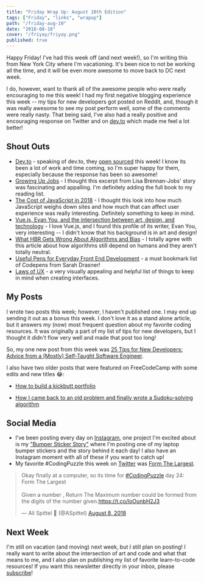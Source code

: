```yaml
---
title: "Friday Wrap Up: August 10th Edition"
tags: ["Friday", "links", "wrapup"]
path: "/friday-aug-10"
date: "2018-08-10"
cover: "/friyay/friyay.png"
published: true
---
```


Happy Friday! I've had this week off (and next week!), so I'm writing this from New York City where I'm vacationing. It's been nice to not be working all the time, and it will be even more awesome to move back to DC next week. 

I do, however, want to thank all of the awesome people who were really encouraging to me this week! I had my first negative blogging experience this week -- my tips for new developers got posted on Reddit, and, though it was really awesome to see my post perform well, some of the comments were really nasty. That being said, I've also had a really positive and encouraging response on Twitter and on [dev.to](https://dev.to/) which made me feel a lot better!

## Shout Outs

* [Dev.to](https://dev.to/) - speaking of dev.to, they [open sourced](https://github.com/thepracticaldev/dev.to) this week! I know its been a lot of work and time coming, so I'm super happy for them, especially because the response has been so awesome!
* [Growing Up Jobs](https://www.vanityfair.com/news/2018/08/lisa-brennan-jobs-small-fry-steve-jobs-daughter) - I thought this excerpt from Lisa Brennan-Jobs' story was fascinating and appalling. I'm definitely adding the full book to my reading list.
* [The Cost of JavaScript in 2018](https://medium.com/@addyosmani/the-cost-of-javascript-in-2018-7d8950fbb5d4) - I thought this look into how much JavaScript weighs down sites and how much that can affect user experience was really interesting. Definitely something to keep in mind.
* [Vue.js, Evan You, and the intersection between art, design, and technology](https://blog.tidelift.com/vuejs-evan-you-javascript-framework) - I love Vue.js, and I found this profile of its writer, Evan You, very interesting -- I didn't know that his background is in art and design!
* [What HBR Gets Wrong About Algorithms and Bias](http://www.fast.ai/2018/08/07/hbr-bias-algorithms/) - I totally agree with this article about how algorithms still depend on humans and they aren't totally neutral. 
* [Useful Pens for Everyday Front End Development](https://codepen.io/collection/nMgKxJ/) - a must bookmark list of Codepens from Sarah Drasner!
* [Laws of UX](https://lawsofux.com/) - a very visually appealing and helpful list of things to keep in mind when creating interfaces.

## My Posts

I wrote two posts this week; however, I haven't published one. I may end up sending it out as a bonus this week. I don't love it as a stand alone article, but it answers my (now) most frequent question about my favorite coding resources. It was originally a part of my list of tips for new developers, but I thought it didn't flow very well and made that post too long!

So, my one new post from this week was [25 Tips for New Developers: Advice from a (Mostly) Self-Taught Software Engineer](https://zen-of-programming.com/start-programming).

I also have two older posts that were featured on FreeCodeCamp with some edits and new titles 😂:

* [How to build a kickbutt portfolio](https://medium.freecodecamp.org/how-to-build-a-kickbutt-portfolio-57b26a0b825d)

* [How I came back to an old problem and finally wrote a Sudoku-solving algorithm](https://medium.freecodecamp.org/coming-back-to-old-problems-how-i-finally-wrote-a-sudoku-solving-algorithm-3b371e6c63bd)

## Social Media

* I've been posting every day on [Instagram](https://www.instagram.com/ali_writes_code/), one project I'm excited about is my ["Bumper Sticker Story"](https://www.instagram.com/p/BmLsF9mhCg0/?utm_source=ig_web_copy_link) where I'm posting one of my laptop bumper stickers and the story behind it each day! I also have an Instagram moment with all of these if you want to catch up!
* My favorite #CodingPuzzle this week on [Twitter](https://twitter.com/ASpittel) was [Form The Largest](https://twitter.com/ASpittel/status/1027313597960081409).

<blockquote class="twitter-tweet" data-partner="tweetdeck"><p lang="en" dir="ltr">Okay finally at a computer, so its time for <a href="https://twitter.com/hashtag/CodingPuzzle?src=hash&amp;ref_src=twsrc%5Etfw">#CodingPuzzle</a> day 24: Form The Largest<br><br>Given a number , Return The Maximum number could be formed from the digits of the number given.<a href="https://t.co/loOunbH2J3">https://t.co/loOunbH2J3</a></p>&mdash; Ali Spittel 💁 (@ASpittel) <a href="https://twitter.com/ASpittel/status/1027313597960081409?ref_src=twsrc%5Etfw">August 8, 2018</a></blockquote>
<script async src="https://platform.twitter.com/widgets.js" charset="utf-8"></script>

## Next Week

I'm still on vacation (and moving) next week, but I still plan on posting! I really want to write about the intersection of art and code and what that means to me, and I also plan on publishing my list of favorite learn-to-code resources! If you want this newsletter directly in your inbox, please [subscribe](https://tinyletter.com/ali_writes_code)! 
